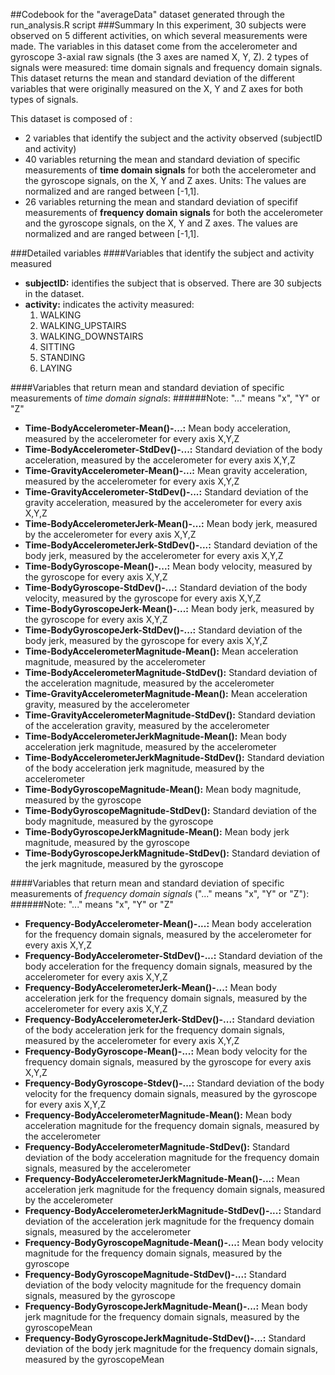 ##Codebook for the "averageData" dataset generated through the run_analysis.R script
###Summary
In this experiment, 30 subjects were observed on 5 different activities, on which several measurements were made. The variables in this dataset come from the accelerometer and gyroscope 3-axial raw signals (the 3 axes are named X, Y, Z). 2 types of signals were measured: time domain signals and frequency domain signals. This dataset returns the mean and standard deviation of the different variables that were originally measured on the X, Y and Z axes for both types of signals.

This dataset is composed of :
- 2 variables that identify the subject and the activity observed (subjectID and activity)
- 40 variables returning the mean and standard deviation of specific measurements of **time domain signals** for both the accelerometer and the gyroscope signals, on the X, Y and Z axes. Units: The values are normalized and are ranged between [-1,1].
- 26 variables returning the mean and standard deviation of specifif measurements of **frequency domain signals** for both the accelerometer and the gyroscope signals, on the X, Y and Z axes. The values are normalized and are ranged between [-1,1].

###Detailed variables
####Variables that identify the subject and activity measured
- **subjectID:** identifies the subject that is observed. There are 30 subjects in the dataset.
- **activity:** indicates the activity measured:
    1. WALKING
    2. WALKING_UPSTAIRS
    3. WALKING_DOWNSTAIRS
    4. SITTING
    5. STANDING
    6. LAYING

####Variables that return mean and standard deviation of specific measurements of *time domain signals*: 
######Note: "..." means "x", "Y" or "Z"
- **Time-BodyAccelerometer-Mean()-...:** Mean body acceleration, measured by the accelerometer for every axis X,Y,Z
- **Time-BodyAccelerometer-StdDev()-...:** Standard deviation of the body acceleration, measured by the accelerometer for every axis X,Y,Z
- **Time-GravityAccelerometer-Mean()-...:** Mean gravity acceleration, measured by the accelerometer for every axis X,Y,Z
- **Time-GravityAccelerometer-StdDev()-...:** Standard deviation of the gravity acceleration, measured by the accelerometer for every axis X,Y,Z
- **Time-BodyAccelerometerJerk-Mean()-...:** Mean body jerk, measured by the accelerometer for every axis X,Y,Z
- **Time-BodyAccelerometerJerk-StdDev()-...:** Standard deviation of the body jerk, measured by the accelerometer for every axis X,Y,Z
- **Time-BodyGyroscope-Mean()-...:** Mean body velocity, measured by the gyroscope for every axis X,Y,Z
- **Time-BodyGyroscope-StdDev()-...:** Standard deviation of the body velocity, measured by the gyroscope for every axis X,Y,Z
- **Time-BodyGyroscopeJerk-Mean()-...:** Mean body jerk, measured by the gyroscope for every axis X,Y,Z
- **Time-BodyGyroscopeJerk-StdDev()-...:** Standard deviation of the body jerk, measured by the gyroscope for every axis X,Y,Z
- **Time-BodyAccelerometerMagnitude-Mean():**  Mean acceleration magnitude, measured by the accelerometer
- **Time-BodyAccelerometerMagnitude-StdDev():**  Standard deviation of the acceleration magnitude, measured by the accelerometer
- **Time-GravityAccelerometerMagnitude-Mean():**  Mean acceleration gravity, measured by the accelerometer
- **Time-GravityAccelerometerMagnitude-StdDev():**  Standard deviation of the acceleration gravity, measured by the accelerometer
- **Time-BodyAccelerometerJerkMagnitude-Mean():**  Mean body acceleration jerk magnitude, measured by the accelerometer
- **Time-BodyAccelerometerJerkMagnitude-StdDev():**  Standard deviation of the body acceleration jerk magnitude, measured by the accelerometer
- **Time-BodyGyroscopeMagnitude-Mean():**  Mean body magnitude, measured by the gyroscope
- **Time-BodyGyroscopeMagnitude-StdDev():**  Standard deviation of the body magnitude, measured by the gyroscope
- **Time-BodyGyroscopeJerkMagnitude-Mean():**  Mean body jerk magnitude, measured by the gyroscope
- **Time-BodyGyroscopeJerkMagnitude-StdDev():**  Standard deviation of the jerk magnitude, measured by the gyroscope

####Variables that return mean and standard deviation of specific measurements of *frequency domain signals* ("..." means "x", "Y" or "Z"):
######Note: "..." means "x", "Y" or "Z"
- **Frequency-BodyAccelerometer-Mean()-...:** Mean body acceleration for the frequency domain signals, measured by the accelerometer for every axis X,Y,Z
- **Frequency-BodyAccelerometer-StdDev()-...:** Standard deviation of the body acceleration for the frequency domain signals, measured by the accelerometer for every axis X,Y,Z
- **Frequency-BodyAccelerometerJerk-Mean()-...:** Mean body acceleration jerk for the frequency domain signals, measured by the accelerometer for every axis X,Y,Z
- **Frequency-BodyAccelerometerJerk-StdDev()-...:** Standard deviation of the body acceleration jerk for the frequency domain signals, measured by the accelerometer for every axis X,Y,Z
- **Frequency-BodyGyroscope-Mean()-...:** Mean body velocity for the frequency domain signals, measured by the gyroscope for every axis X,Y,Z
- **Frequency-BodyGyroscope-Stdev()-...:** Standard deviation of the body velocity for the frequency domain signals, measured by the gyroscope for every axis X,Y,Z
- **Frequency-BodyAccelerometerMagnitude-Mean():**  Mean body acceleration magnitude for the frequency domain signals, measured by the accelerometer
- **Frequency-BodyAccelerometerMagnitude-StdDev():**  Standard deviation of the body acceleration magnitude for the frequency domain signals, measured by the accelerometer
- **Frequency-BodyAccelerometerJerkMagnitude-Mean()-...:** Mean acceleration jerk magnitude for the frequency domain signals, measured by the accelerometer
- **Frequency-BodyAccelerometerJerkMagnitude-StdDev()-...:** Standard deviation of the acceleration jerk magnitude for the frequency domain signals, measured by the accelerometer
- **Frequency-BodyGyroscopeMagnitude-Mean()-...:** Mean body velocity magnitude for the frequency domain signals, measured by the gyroscope
- **Frequency-BodyGyroscopeMagnitude-StdDev()-...:** Standard deviation of the body velocity magnitude for the frequency domain signals, measured by the gyroscope
- **Frequency-BodyGyroscopeJerkMagnitude-Mean()-...:** Mean body jerk magnitude for the frequency domain signals, measured by the gyroscopeMean
- **Frequency-BodyGyroscopeJerkMagnitude-StdDev()-...:** Standard deviation of the body jerk magnitude for the frequency domain signals, measured by the gyroscopeMean
